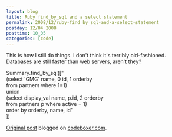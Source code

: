 ```yaml
---
layout: blog
title: Ruby find_by_sql and a select statement
permalink: 2008/12/ruby-find_by_sql-and-a-select-statement
postday: 12/04 2008
posttime: 10_05
categories: [code]
---
```


<p>This is how I still do things. I don&#039;t think it&#039;s terribly old-fashioned. Databases are still faster than web servers, aren&#039;t they?</p>
<p>  Summary.find_by_sql(["<br />
    (select &#039;GMG&#039; name, 0 id, 1 orderby<br />
       from partners where 1=1)<br />
      union<br />
    (select display_val name, p.id, 2 orderby<br />
       from partners p where active = 1)<br />
   order by orderby, name, id"<br />
          ])</p>
<p><a href="http://www.digbox.net/index.php/SQL/ruby-find_by_sql-and-a-select-statement">Original post</a> blogged on <a href="http://codeboxer.com">codeboxer.com</a>.</p>
